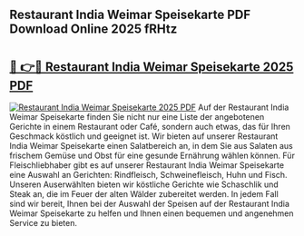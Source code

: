 ## Restaurant India Weimar Speisekarte PDF Download Online 2025 fRHtz

# <h2><a href="http://gcan28o.nevu.top/?p=Restaurant+India+Weimar+Speisekarte">🔗 👉🔴 Restaurant India Weimar Speisekarte 2025 PDF</a></h2>

[![Restaurant India Weimar Speisekarte 2025 PDF](https://i.imgur.com/dBaPXMq.png)](http://gcan28o.nevu.top/?p=Restaurant+India+Weimar+Speisekarte)
Auf der Restaurant India Weimar Speisekarte finden Sie nicht nur eine Liste der angebotenen Gerichte in einem Restaurant oder Café, sondern auch etwas, das für Ihren Geschmack köstlich und geeignet ist. Wir bieten auf unserer Restaurant India Weimar Speisekarte einen Salatbereich an, in dem Sie aus Salaten aus frischem Gemüse und Obst für eine gesunde Ernährung wählen können. Für Fleischliebhaber gibt es auf unserer Restaurant India Weimar Speisekarte eine Auswahl an Gerichten: Rindfleisch, Schweinefleisch, Huhn und Fisch. Unseren Auserwählten bieten wir köstliche Gerichte wie Schaschlik und Steak an, die im Feuer der alten Wälder zubereitet werden. In jedem Fall sind wir bereit, Ihnen bei der Auswahl der Speisen auf der Restaurant India Weimar Speisekarte zu helfen und Ihnen einen bequemen und angenehmen Service zu bieten.
